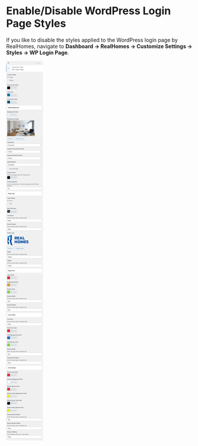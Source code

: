 # Enable/Disable WordPress Login Page Styles

If you like to disable the styles applied to the WordPress login page by RealHomes, navigate to **Dashboard → RealHomes → Customize Settings → Styles → WP Login Page**.

![RealHomes Documentation](images/customize-theme/wp-login-page-styles.png)